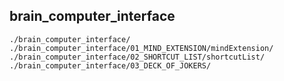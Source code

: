 ## brain_computer_interface

    ./brain_computer_interface/
    ./brain_computer_interface/01_MIND_EXTENSION/mindExtension/
    ./brain_computer_interface/02_SHORTCUT_LIST/shortcutList/
    ./brain_computer_interface/03_DECK_OF_JOKERS/